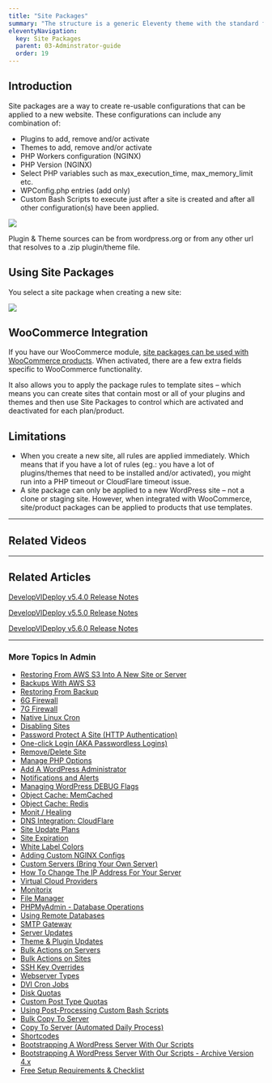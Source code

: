 ```yaml
---
title: "Site Packages"
summary: "The structure is a generic Eleventy theme with the standard folder and file names."
eleventyNavigation:
  key: Site Packages
  parent: 03-Adminstrator-guide
  order: 19
---
```

## Introduction

Site packages are a way to create re-usable configurations that can be applied to a new website. These configurations can include any combination of:

*   Plugins to add, remove and/or activate
*   Themes to add, remove and/or activate
*   PHP Workers configuration (NGINX)
*   PHP Version (NGINX)
*   Select PHP variables such as max\_execution\_time, max\_memory\_limit etc.
*   WPConfig.php entries (add only)
*   Custom Bash Scripts to execute just after a site is created and after all other configuration(s) have been applied.

[![](https://web.archive.org/web/20240304161628im_/https://wpclouddeploy.com/wp-content/uploads/2023/10/wpcd-54-site-packages-01.png)](https://web.archive.org/web/20240304161628/https://wpclouddeploy.com/wp-content/uploads/2023/10/wpcd-54-site-packages-01.png)

Plugin & Theme sources can be from wordpress.org or from any other url that resolves to a .zip plugin/theme file.

## Using Site Packages

You select a site package when creating a new site:

[![](https://web.archive.org/web/20240304161628im_/https://wpclouddeploy.com/wp-content/uploads/2023/10/wpcd-54-site-packages-03.png)](https://web.archive.org/web/20240304161628/https://wpclouddeploy.com/wp-content/uploads/2023/10/wpcd-54-site-packages-03.png)

## WooCommerce Integration

If you have our WooCommerce module, [site packages can be used with WooCommerce products](https://web.archive.org/web/20240304161628/https://wpclouddeploy.com/introducing-product-packages-for-our-woocommerce-integration/). When activated, there are a few extra fields specific to WooCommerce functionality.

It also allows you to apply the package rules to template sites – which means you can create sites that contain most or all of your plugins and themes and then use Site Packages to control which are activated and deactivated for each plan/product.

## Limitations

*   When you create a new site, all rules are applied immediately. Which means that if you have a lot of rules (eg.: you have a lot of plugins/themes that need to be installed and/or activated), you might run into a PHP timeout or CloudFlare timeout issue.
*   A site package can only be applied to a new WordPress site – not a clone or staging site. However, when integrated with WooCommerce, site/product packages can be applied to products that use templates.

- - -

## Related Videos

- - -

## Related Articles

[DevelopVIDeploy v5.4.0 Release Notes](https://web.archive.org/web/20240304161628/https://wpclouddeploy.com/whats-new-in-wpclouddeploy-5-4-0/)

[DevelopVIDeploy v5.5.0 Release Notes](https://web.archive.org/web/20240304161628/https://wpclouddeploy.com/whats-new-in-wpclouddeploy-5-5-0/)

[DevelopVIDeploy v5.6.0 Release Notes](https://web.archive.org/web/20240304161628/https://wpclouddeploy.com/whats-new-in-wpclouddeploy-5-6-0/)

- - -

### More Topics In Admin

*   [Restoring From AWS S3 Into A New Site or Server](https://web.archive.org/web/20240304161628/https://wpclouddeploy.com/documentation/tips-techniques-education/restoring-from-s3-into-a-new-site-or-server/)
*   [Backups With AWS S3](https://web.archive.org/web/20240304161628/https://wpclouddeploy.com/documentation/wpcloud-deploy-admin/backups-with-aws-s3/)
*   [Restoring From Backup](https://web.archive.org/web/20240304161628/https://wpclouddeploy.com/documentation/wpcloud-deploy-admin/restoring-from-backup/)
*   [6G Firewall](https://web.archive.org/web/20240304161628/https://wpclouddeploy.com/documentation/wpcloud-deploy-admin/6g-firewall/)
*   [7G Firewall](https://web.archive.org/web/20240304161628/https://wpclouddeploy.com/documentation/wpcloud-deploy-admin/7g-firewall/)
*   [Native Linux Cron](https://web.archive.org/web/20240304161628/https://wpclouddeploy.com/documentation/wpcloud-deploy-admin/native-linux-cron/)
*   [Disabling Sites](https://web.archive.org/web/20240304161628/https://wpclouddeploy.com/documentation/wpcloud-deploy-admin/disabling-sites/)
*   [Password Protect A Site (HTTP Authentication)](https://web.archive.org/web/20240304161628/https://wpclouddeploy.com/documentation/wpcloud-deploy-admin/add-basic-password-protection-to-a-site-http-authentication/)
*   [One-click Login (AKA Passwordless Logins)](https://web.archive.org/web/20240304161628/https://wpclouddeploy.com/documentation/wpcloud-deploy-admin/one-click-login-aka-passwordless-logins/)
*   [Remove/Delete Site](https://web.archive.org/web/20240304161628/https://wpclouddeploy.com/documentation/wpcloud-deploy-admin/remove-delete-site/)
*   [Manage PHP Options](https://web.archive.org/web/20240304161628/https://wpclouddeploy.com/documentation/wpcloud-deploy-admin/manage-php-options/)
*   [Add A WordPress Administrator](https://web.archive.org/web/20240304161628/https://wpclouddeploy.com/documentation/wpcloud-deploy-admin/add-a-wordpress-administrator/)
*   [Notifications and Alerts](https://web.archive.org/web/20240304161628/https://wpclouddeploy.com/documentation/wpcloud-deploy-admin/notifications/)
*   [Managing WordPress DEBUG Flags](https://web.archive.org/web/20240304161628/https://wpclouddeploy.com/documentation/wpcloud-deploy-admin/managing-wordpress-debug-flags/)
*   [Object Cache: MemCached](https://web.archive.org/web/20240304161628/https://wpclouddeploy.com/documentation/wpcloud-deploy-admin/object-cache-memcached/)
*   [Object Cache: Redis](https://web.archive.org/web/20240304161628/https://wpclouddeploy.com/documentation/wpcloud-deploy-admin/object-cache-redis/)
*   [Monit / Healing](https://web.archive.org/web/20240304161628/https://wpclouddeploy.com/documentation/wpcloud-deploy-admin/monit-healing/)
*   [DNS Integration: CloudFlare](https://web.archive.org/web/20240304161628/https://wpclouddeploy.com/documentation/wpcloud-deploy-admin/dns-integration-cloudflare/)
*   [Site Update Plans](https://web.archive.org/web/20240304161628/https://wpclouddeploy.com/documentation/wpcloud-deploy-admin/site-update-plans/)
*   [Site Expiration](https://web.archive.org/web/20240304161628/https://wpclouddeploy.com/documentation/wpcloud-deploy-admin/site-expiration/)
*   [White Label Colors](https://web.archive.org/web/20240304161628/https://wpclouddeploy.com/documentation/wpcloud-deploy-admin/white-label-colors/)
*   [Adding Custom NGINX Configs](https://web.archive.org/web/20240304161628/https://wpclouddeploy.com/documentation/wpcloud-deploy-admin/adding-custom-nginx-configs/)
*   [Custom Servers (Bring Your Own Server)](https://web.archive.org/web/20240304161628/https://wpclouddeploy.com/documentation/wpcloud-deploy-admin/custom-servers-bring-your-own-server/)
*   [How To Change The IP Address For Your Server](https://web.archive.org/web/20240304161628/https://wpclouddeploy.com/documentation/wpcloud-deploy-admin/how-to-change-the-ip-address-for-your-server/)
*   [Virtual Cloud Providers](https://web.archive.org/web/20240304161628/https://wpclouddeploy.com/documentation/wpcloud-deploy-admin/virtual-cloud-providers/)
*   [Monitorix](https://web.archive.org/web/20240304161628/https://wpclouddeploy.com/documentation/wpcloud-deploy-admin/monitorix/)
*   [File Manager](https://web.archive.org/web/20240304161628/https://wpclouddeploy.com/documentation/wpcloud-deploy-admin/file-manager/)
*   [PHPMyAdmin - Database Operations](https://web.archive.org/web/20240304161628/https://wpclouddeploy.com/documentation/wpcloud-deploy-admin/phpmyadmin-database-operations/)
*   [Using Remote Databases](https://web.archive.org/web/20240304161628/https://wpclouddeploy.com/documentation/wpcloud-deploy-admin/using-remote-databases/)
*   [SMTP Gateway](https://web.archive.org/web/20240304161628/https://wpclouddeploy.com/documentation/wpcloud-deploy-admin/smtp-gateway/)
*   [Server Updates](https://web.archive.org/web/20240304161628/https://wpclouddeploy.com/documentation/wpcloud-deploy-admin/server-updates/)
*   [Theme & Plugin Updates](https://web.archive.org/web/20240304161628/https://wpclouddeploy.com/documentation/wpcloud-deploy-admin/theme-plugin-updates/)
*   [Bulk Actions on Servers](https://web.archive.org/web/20240304161628/https://wpclouddeploy.com/documentation/wpcloud-deploy-admin/bulk-actions-on-servers/)
*   [Bulk Actions on Sites](https://web.archive.org/web/20240304161628/https://wpclouddeploy.com/documentation/wpcloud-deploy-admin/bulk-actions-on-sites/)
*   [SSH Key Overrides](https://web.archive.org/web/20240304161628/https://wpclouddeploy.com/documentation/wpcloud-deploy-admin/ssh-key-overrides/)
*   [Webserver Types](https://web.archive.org/web/20240304161628/https://wpclouddeploy.com/documentation/wpcloud-deploy-admin/webserver-types/)
*   [DVI Cron Jobs](https://web.archive.org/web/20240304161628/https://wpclouddeploy.com/documentation/wpcloud-deploy-admin/wpcd-cron-jobs/)
*   [Disk Quotas](https://web.archive.org/web/20240304161628/https://wpclouddeploy.com/documentation/wpcloud-deploy-admin/disk-quotas/)
*   [Custom Post Type Quotas](https://web.archive.org/web/20240304161628/https://wpclouddeploy.com/documentation/wpcloud-deploy-admin/custom-post-type-quotas/)
*   [Using Post-Processing Custom Bash Scripts](https://web.archive.org/web/20240304161628/https://wpclouddeploy.com/documentation/wpcloud-deploy-admin/using-post-processing-custom-bash-scripts/)
*   [Bulk Copy To Server](https://web.archive.org/web/20240304161628/https://wpclouddeploy.com/documentation/wpcloud-deploy-admin/bulk-copy-to-server/)
*   [Copy To Server (Automated Daily Process)](https://web.archive.org/web/20240304161628/https://wpclouddeploy.com/documentation/wpcloud-deploy-admin/copy-to-server-automated-daily-process/)
*   [Shortcodes](https://web.archive.org/web/20240304161628/https://wpclouddeploy.com/documentation/wpcloud-deploy-admin/shortcodes/)
*   [Bootstrapping A WordPress Server With Our Scripts](https://web.archive.org/web/20240304161628/https://wpclouddeploy.com/documentation/wpcloud-deploy-admin/bootstrapping-a-wordpress-server-with-our-scripts/)
*   [Bootstrapping A WordPress Server With Our Scripts - Archive Version 4.x](https://web.archive.org/web/20240304161628/https://wpclouddeploy.com/documentation/wpcloud-deploy-admin/bootstrapping-a-wordpress-server-with-our-scripts-version-4-x/)
*   [Free Setup Requirements & Checklist](https://web.archive.org/web/20240304161628/https://wpclouddeploy.com/documentation/wpcloud-deploy-admin/free-setup-requirements-checklist/)
